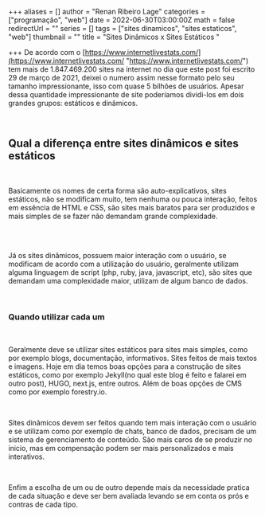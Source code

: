 
+++
aliases = []
author = "Renan Ribeiro Lage"
categories = ["programação", "web"]
date = 2022-06-30T03:00:00Z
math = false
redirectUrl = ""
series = []
tags = ["sites dinamicos", "sites estaticos", "web"]
thumbnail = ""
title = "Sites Dinâmicos x Sites Estáticos "

+++
De acordo com o [https://www.internetlivestats.com/](https://www.internetlivestats.com/ "https://www.internetlivestats.com/") tem mais de 1.847.469.200 sites na internet no dia que este post foi escrito 29 de março de 2021, deixei o numero assim nesse formato pelo seu tamanho impressionante, isso com quase 5 bilhões de usuários. Apesar dessa quantidade impressionante de site poderíamos dividi-los em dois grandes grupos: estáticos e dinâmicos.

<br>

## Qual a diferença entre sites dinâmicos e sites estáticos

<br>

Basicamente os nomes de certa forma são auto-explicativos, sites estáticos, não se modificam muito, tem nenhuma ou pouca interação, feitos em essência de HTML e CSS, são sites mais baratos para ser produzidos  e mais simples de se fazer não demandam grande complexidade.

<br><br>

Já os sites dinâmicos, possuem maior interação com o usuário, se modificam de acordo com a utilização do usuário, geralmente utilizam alguma linguagem de script (php, ruby, java, javascript, etc), são sites que demandam uma complexidade maior, utilizam de algum banco de dados.

<br>

### Quando utilizar cada um

<br>

Geralmente deve se utilizar sites estáticos para sites mais simples, como por exemplo blogs, documentação, informativos. Sites feitos de mais textos e imagens. Hoje em dia temos boas opções para a construção de sites estáticos, como por exemplo Jekyll(no qual este blog é feito e falarei em outro post), HUGO, next.js, entre outros. Além de boas opções de CMS como por exemplo forestry.io.

<br>

Sites dinâmicos devem ser feitos quando tem mais interação com o usuário e se utilizam como por exemplo de chats, banco de dados, precisam de um sistema de gerenciamento de conteúdo. São mais caros de se produzir no inicio, mas em compensação podem ser mais personalizados e mais interativos.

<br>

Enfim a escolha de um ou de outro depende mais da necessidade pratica de cada situação e deve ser bem avaliada levando se em conta os prós e contras de cada tipo.
